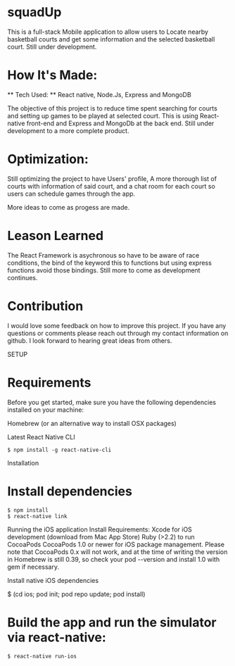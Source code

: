 # squadUp

This is a full-stack Mobile application to allow users to Locate nearby basketball courts and get some information and the selected basketball court. Still under development.

# How It's Made:
** Tech Used: ** React native, Node.Js, Express and MongoDB

The objective of this project is to reduce time spent searching for courts and setting up games to be played at selected court. This is using React-native front-end and Express and MongoDb at the back end. Still under development to a more complete product.

# Optimization:
Still optimizing the project to have Users' profile, A more thorough list of courts with information of said court, and a chat room for each court so users can schedule games through the app.

More ideas to come as progess are made.

# Leason Learned
The React Framework is asychronous so have to be aware of race conditions, the bind of the keyword this to functions but using express functions avoid those bindings. Still more to come as development continues.

# Contribution
I would love some feedback on how to improve this project. If you have any questions or comments please reach out through my contact information on github. I look forward to hearing great ideas from others.

SETUP
# Requirements
Before you get started, make sure you have the following dependencies installed on your machine:

Homebrew (or an alternative way to install OSX packages)

Latest React Native CLI

    $ npm install -g react-native-cli
Installation
# Install dependencies

    $ npm install
    $ react-native link
Running the iOS application
Install Requirements:
Xcode for iOS development (download from Mac App Store)
Ruby (>2.2) to run CocoaPods
CocoaPods 1.0 or newer for iOS package management.
Please note that CocoaPods 0.x will not work, and at the time of writing the version in Homebrew is still 0.39, so check your pod --version and install 1.0 with gem if necessary.

Install native iOS dependencies

 $ (cd ios; pod init; pod repo update; pod install)
# Build the app and run the simulator via react-native:

    $ react-native run-ios
